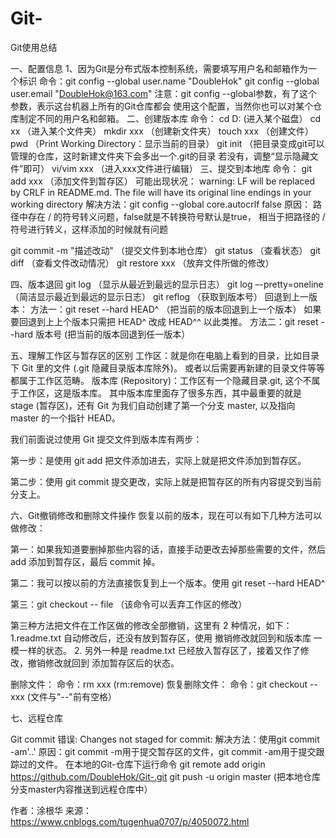 # Git-
Git使用总结

一、配置信息
1、因为Git是分布式版本控制系统，需要填写用户名和邮箱作为一个标识
命令：git config --global user.name "DoubleHok"
      git config --global user.email "DoubleHok@163.com"
注意：git config --global参数，有了这个参数，表示这台机器上所有的Git仓库都会
使用这个配置，当然你也可以对某个仓库制定不同的用户名和邮箱。
二、创建版本库
命令：
cd D: (进入某个磁盘）
cd xx （进入某个文件夹）
mkdir xxx （创建新文件夹）
touch xxx  （创建文件）
pwd （Print Working Directory：显示当前的目录）
git init （把目录变成git可以管理的仓库，这时新建文件夹下会多出一个.git的目录
若没有，调整“显示隐藏文件”即可）
vi/vim xxx （进入xxx文件进行编辑）
三、提交到本地库
命令：
git add xxx （添加文件到暂存区）
可能出现状况：
warning: LF will be replaced by CRLF in README.md.
The file will have its original line endings in your working directory
解决方法：git config --global core.autocrlf false
原因：
路径中存在 / 的符号转义问题，false就是不转换符号默认是true，
相当于把路径的 / 符号进行转义，这样添加的时候就有问题

git commit -m "描述改动" （提交文件到本地仓库）
git status （查看状态）
git diff （查看文件改动情况）
git restore xxx （放弃文件所做的修改）

四、版本退回
git log （显示从最近到最远的显示日志）
git log –-pretty=oneline （简洁显示最近到最远的显示日志）
git reflog （获取到版本号）
回退到上一版本：
方法一：git reset --hard HEAD^ （把当前的版本回退到上一个版本）
如果要回退到上上个版本只需把 HEAD^ 改成 HEAD^^ 以此类推。
方法二：git reset --hard 版本号 (把当前的版本回退到任一版本）

五、理解工作区与暂存区的区别
工作区：就是你在电脑上看到的目录，比如目录下 Git 里的文件 (.git 隐藏目录版本库除外)。
或者以后需要再新建的目录文件等等都属于工作区范畴。
版本库 (Repository)：工作区有一个隐藏目录.git, 这个不属于工作区，这是版本库。
其中版本库里面存了很多东西，其中最重要的就是 stage (暂存区)，还有 Git 为我们自动创建了第一个分支 master, 以及指向 master 的一个指针 HEAD。

我们前面说过使用 Git 提交文件到版本库有两步：

第一步：是使用 git add 把文件添加进去，实际上就是把文件添加到暂存区。

第二步：使用 git commit 提交更改，实际上就是把暂存区的所有内容提交到当前分支上。

六、Git撤销修改和删除文件操作
恢复以前的版本，现在可以有如下几种方法可以做修改：

第一：如果我知道要删掉那些内容的话，直接手动更改去掉那些需要的文件，然后 add 添加到暂存区，最后 commit 掉。

第二：我可以按以前的方法直接恢复到上一个版本。使用 git reset --hard HEAD^

第三：git checkout -- file （该命令可以丢弃工作区的修改）

第三种方法把文件在工作区做的修改全部撤销，这里有 2 种情况，如下：
1.readme.txt 自动修改后，还没有放到暂存区，使用 撤销修改就回到和版本库
一模一样的状态。
2. 另外一种是 readme.txt 已经放入暂存区了，接着又作了修改，撤销修改就回到
添加暂存区后的状态。

删除文件：
命令：rm xxx  (rm:remove)
恢复删除文件：
命令：git checkout -- xxx (文件与"--"前有空格）

七、远程仓库

Git commit 错误: Changes not staged for commit:
解决方法：使用git commit -am'..'
原因：git commit -m用于提交暂存区的文件，git commit -am用于提交跟踪过的文件。
在本地的Git-仓库下运行命令
git remote add origin https://github.com/DoubleHok/Git-.git
git push -u origin master (把本地仓库分支master内容推送到远程仓库中）

作者：涂根华
来源：https://www.cnblogs.com/tugenhua0707/p/4050072.html
